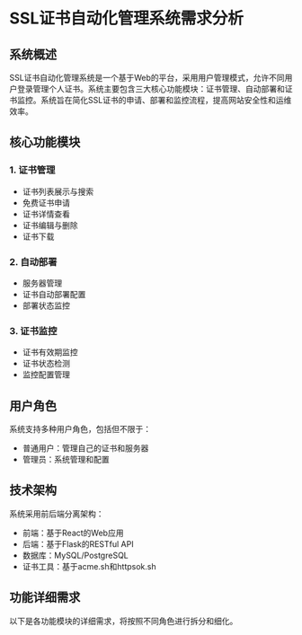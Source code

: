 # SSL证书自动化管理系统需求分析

## 系统概述

SSL证书自动化管理系统是一个基于Web的平台，采用用户管理模式，允许不同用户登录管理个人证书。系统主要包含三大核心功能模块：证书管理、自动部署和证书监控。系统旨在简化SSL证书的申请、部署和监控流程，提高网站安全性和运维效率。

## 核心功能模块

### 1. 证书管理
- 证书列表展示与搜索
- 免费证书申请
- 证书详情查看
- 证书编辑与删除
- 证书下载

### 2. 自动部署
- 服务器管理
- 证书自动部署配置
- 部署状态监控

### 3. 证书监控
- 证书有效期监控
- 证书状态检测
- 监控配置管理

## 用户角色

系统支持多种用户角色，包括但不限于：
- 普通用户：管理自己的证书和服务器
- 管理员：系统管理和配置

## 技术架构

系统采用前后端分离架构：
- 前端：基于React的Web应用
- 后端：基于Flask的RESTful API
- 数据库：MySQL/PostgreSQL
- 证书工具：基于acme.sh和httpsok.sh

## 功能详细需求

以下是各功能模块的详细需求，将按照不同角色进行拆分和细化。
